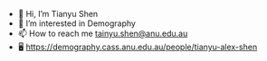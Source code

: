- 👋 Hi, I’m Tianyu Shen
- 👀 I’m interested in Demography
- 📫 How to reach me tainyu.shen@anu.edu.au <br />
- 🖥️ https://demography.cass.anu.edu.au/people/tianyu-alex-shen

<!---
tyaSHEN/tyaSHEN is a ✨ special ✨ repository because its `README.md` (this file) appears on your GitHub profile.
You can click the Preview link to take a look at your changes.
--->
